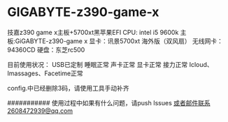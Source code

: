 # GIGABYTE-z390-game-x
技嘉z390 game x主板+5700xt黑苹果EFI
 CPU: intel i5 9600k
 主板:GiGABYTE-z390-game x
 显卡：讯景5700xt 海外版（双风扇）
 无线网卡：94360CD
 硬盘：东芝rc500

目前使用状况：
  USB已定制
  睡眠正常
  声卡正常
  显卡正常
  接力正常
  Icloud、Imassages、Facetime正常
 
config.中已经删除3码，请使用工具手动补齐

###########
使用过程中如果有什么问题，请push Issues
或者邮件联系2608472939@qq.com
######

